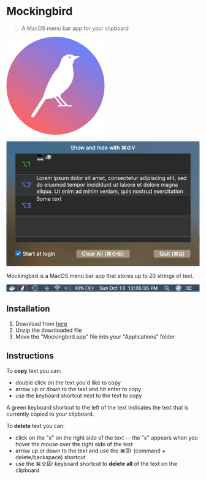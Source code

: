 # Mockingbird

> A MacOS menu bar app for your clipboard

![Mockingbird logo](https://github.com/brigonzalez/Mockingbird/blob/master/Mockingbird/Assets.xcassets/AppIcon.appiconset/Mockingbird-logo%402x-2.png)

![Mockingbird screenshot](https://github.com/brigonzalez/Mockingbird/blob/master/screenshots/Mockingbird-screenshot.png)

Mockingbird is a MacOS menu bar app that stores up to 20 strings of text.

![Mockingbird menu bar screenshot](https://github.com/brigonzalez/Mockingbird/blob/master/screenshots/Mockingbird-menu-icon-screenshot.png)

## Installation

1. Download from [here](https://github.com/brigonzalez/Mockingbird/releases/download/1.0.0/Mockingbird.app.zip)
2. Unzip the downloaded file
3. Move the "Mockingbird.app" file into your "Applications" folder

## Instructions

To **copy** text you can:
* double click on the text you'd like to copy
* arrow up or down to the text and hit enter to copy
* use the keyboard shortcut next to the text to copy

A green keyboard shortcut to the left of the text indicates the text that is currently copied to your clipboard.

To **delete** text you can:
* click on the "x" on the right side of the text -- the "x" appears when you hover the mouse over the right side of the text
* arrow up or down to the text and use the ⌘⌦ (command + delete/backspace) shortcut
* use the ⌘⇧⌦ keyboard shortcut to **delete all** of the text on the clipboard
